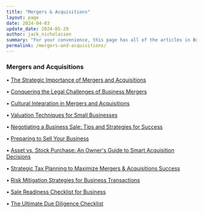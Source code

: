 ```yaml
---
title: "Mergers & Acquisitions"
layout: page
date: 2024-04-03
update_date: 2024-05-29
author: jack_nicholaisen
summary: "For your convenience, this page has all of the articles in Business Initiative's Mergers and Acquisitions Series"
permalink: /mergers-and-acquisitions/
---
```


<h3>Mergers and Acquisitions</h3>


&bull; <a href="/mergers-and-acquisitions/importance/">The Strategic Importance of Mergers and Acquisitions</a>       

&bull; <a href="/mergers-and-acquisitions/legal-challenges/">Conquering the Legal Challenges of Business Mergers</a>       

&bull; <a href="/mergers-and-acquisitions/cultural-integration/">Cultural Integration in Mergers and Acquisitions</a>       

&bull; <a href="/mergers-and-acquisitions/valuation-techniques/">Valuation Techniques for Small Businesses</a>       

&bull; <a href="/mergers-and-acquisitions/negotiation/">Negotiating a Business Sale: Tips and Strategies for Success</a>       

&bull; <a href="/mergers-and-acquisitions/preparing-to-sell-your-business/">Preparing to Sell Your Business</a>     

&bull; <a href="/mergers-and-acquisitions/asset-vs-stock/">Asset vs. Stock Purchase: An Owner's Guide to Smart Acquisition Decisions</a>     

&bull; <a href="/mergers-and-acquisitions/tax-considerations/">Strategic Tax Planning to Maximize Mergers & Acquisitions Success</a>

&bull; <a href="/mergers-and-acquisitions/risk-mitigation/">Risk Mitigation Strategies for Business Transactions</a>

&bull; <a href="/mergers-and-acquisitions/sale-readiness-checklist/">Sale Readiness Checklist for Business</a>

&bull; <a href="/mergers-and-acquisitions/due-diligence/checklist/">The Ultimate Due Diligence Checklist</a>



